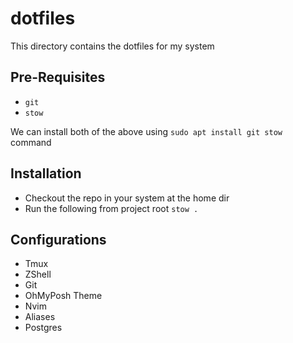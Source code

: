 # dotfiles

This directory contains the dotfiles for my system

## Pre-Requisites

- `git`
- `stow`

We can install both of the above using `sudo apt install git stow` command

## Installation

- Checkout the repo in your system at the home dir
- Run the following from project root `stow .`

## Configurations

- Tmux
- ZShell
- Git
- OhMyPosh Theme
- Nvim
- Aliases
- Postgres
